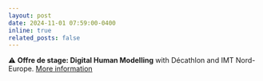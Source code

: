 ```yaml
---
layout: post
date: 2024-11-01 07:59:00-0400
inline: true
related_posts: false
---
```


:warning: **Offre de stage: Digital Human Modelling** with Décathlon and IMT Nord-Europe. [More information](../assets/pdf/offers/decathlon_internship_2025.pdf)
